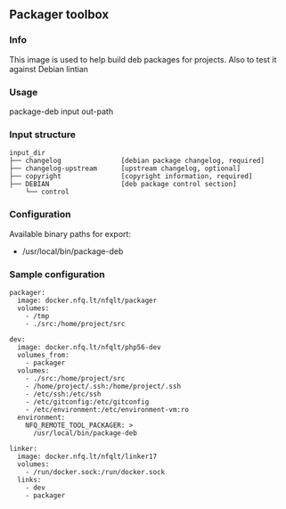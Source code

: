 ## Packager toolbox

### Info
This image is used to help build deb packages for projects. Also to test it against Debian lintian

### Usage
package-deb input out-path

### Input structure
```
input_dir
├── changelog  				[debian package changelog, required]
├── changelog-upstream		[upstream changelog, optional]
├── copyright				[copyright information, required]
├── DEBIAN					[deb package control section]
    └── control
```

### Configuration
Available binary paths for export:

- /usr/local/bin/package-deb

### Sample configuration
```
packager:
  image: docker.nfq.lt/nfqlt/packager
  volumes:
    - /tmp
    - ./src:/home/project/src

dev:
  image: docker.nfq.lt/nfqlt/php56-dev
  volumes_from:
    - packager
  volumes:
    - ./src:/home/project/src
    - /home/project/.ssh:/home/project/.ssh
    - /etc/ssh:/etc/ssh
    - /etc/gitconfig:/etc/gitconfig
    - /etc/environment:/etc/environment-vm:ro
  environment:
    NFQ_REMOTE_TOOL_PACKAGER: >
      /usr/local/bin/package-deb

linker:
  image: docker.nfq.lt/nfqlt/linker17
  volumes:
    - /run/docker.sock:/run/docker.sock
  links:
    - dev
    - packager
```

